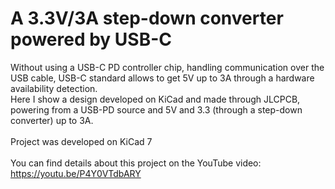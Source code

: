 # A 3.3V/3A step-down converter powered by USB-C
Without using a USB-C PD controller chip, handling communication over the USB cable, USB-C standard allows to get 5V up to 3A through a hardware availability detection.<br> Here I show a design developed on KiCad and made through JLCPCB, powering from a USB-PD source and 5V and 3.3 (through a step-down converter) up to 3A.<br>
<br>
Project was developed on KiCad 7<br>
<br>
You can find details about this project on the YouTube video: https://youtu.be/P4Y0VTdbARY



